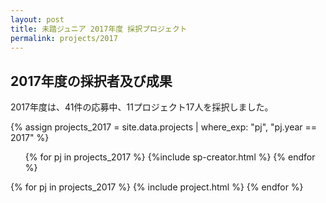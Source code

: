 ```yaml
---
layout: post
title: 未踏ジュニア 2017年度 採択プロジェクト
permalink: projects/2017
---
```


<h2>2017年度の採択者及び成果</h2>
<p>2017年度は、41件の応募中、11プロジェクト17人を採択しました。</p>

{% assign projects_2017 = site.data.projects | where_exp: "pj", "pj.year == 2017" %}
<ul class="project-list">
  {% for pj in projects_2017 %}
    {%include sp-creator.html %}
  {% endfor %}
</ul>

<div class="projects flex">
  {% for pj in projects_2017 %}
    {% include project.html %}
  {% endfor %}
</div>
